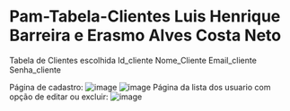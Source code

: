 # Pam-Tabela-Clientes Luis Henrique Barreira e Erasmo Alves Costa Neto
Tabela de Clientes escolhida Id_cliente Nome_Cliente Email_cliente Senha_cliente

Página de cadastro:
![image](https://github.com/user-attachments/assets/f7413543-4d07-4b60-934c-adda2fd341a1)
![image](https://github.com/user-attachments/assets/a959f1ce-d4c9-4014-b1df-64547fe5dfe4)
Página da lista dos usuario com opção de editar ou excluir:
![image](https://github.com/user-attachments/assets/bd4f13a5-f8a0-45a1-b5b6-973f2bcc2199)

